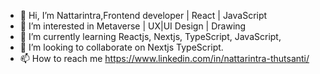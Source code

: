 - 👋 Hi, I’m Nattarintra,Frontend developer | React | JavaScript 
- 👀 I’m interested in Metaverse | UX|UI Design | Drawing
- 🌱 I’m currently learning Reactjs, Nextjs, TypeScript, JavaScript, 
- 💞️ I’m looking to collaborate on Nextjs TypeScript.
- 📫 How to reach me https://www.linkedin.com/in/nattarintra-thutsanti/


<!---
Nattarintra/Nattarintra is a ✨ special ✨ repository because its `README.md` (this file) appears on your GitHub profile.
You can click the Preview link to take a look at your changes.
--->
